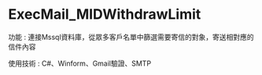 # ExecMail_MIDWithdrawLimit
 功能 : 連接Mssql資料庫，從眾多客戶名單中篩選需要寄信的對象，寄送相對應的信件內容
 
 使用技術 : C#、Winform、Gmail驗證、SMTP
